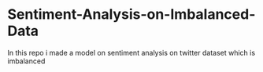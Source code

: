 # Sentiment-Analysis-on-Imbalanced-Data
In this  repo i made a model on sentiment analysis on twitter dataset which is imbalanced
